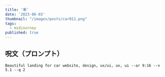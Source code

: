 ```yaml
---
title: '車'
date: '2023-06-03'
thumbnail: "/images/posts/car011.png"
tags:
  - midjourney
published: true
---
```


## 呪文（プロンプト）
```
Beautiful landing for car website, design, ux/ui, ux, ui --ar 9:16 --v 5.1 --q 2
```